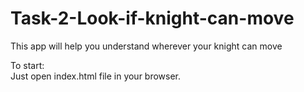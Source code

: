 # Task-2-Look-if-knight-can-move
This app will help you understand wherever your knight can move
<p>
To start:<br>
Just open index.html file in your browser.
